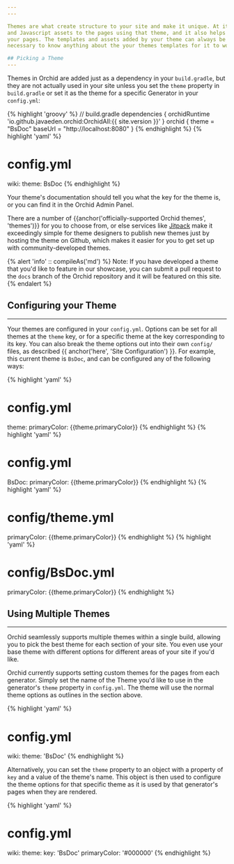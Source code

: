 ```yaml
---
---

Themes are what create structure to your site and make it unique. At its core, an Orchid theme simple contributes CSS 
and Javascript assets to the pages using that theme, and it also helps decide the templates that are used to lay out 
your pages. The templates and assets added by your theme can always be overridden in your local build, but it is never
necessary to know anything about the your themes templates for it to work well with Orchid. 

## Picking a Theme
---
```


Themes in Orchid are added just as a dependency in your `build.gradle`, but they are not actually used in your site 
unless you set the `theme` property in `build.gradle` or set it as the theme for a specific Generator in your
`config.yml`:

{% highlight 'groovy' %}
// build.gradle
dependencies {
    orchidRuntime 'io.github.javaeden.orchid:OrchidAll:{{ site.version }}'
}
orchid {
    theme   = "BsDoc"
    baseUrl = "http://localhost:8080"
}
{% endhighlight %}
{% highlight 'yaml' %}
# config.yml
wiki:
  theme: BsDoc
{% endhighlight %}

Your theme's documentation should tell you what the key for the theme is, or you can find it in the Orchid Admin Panel.

There are a number of {{anchor('officially-supported Orchid themes', 'themes')}} for you to choose from, or else 
services like [Jitpack](https://jitpack.io/) make it exceedingly simple for theme designers to publish new themes just 
by hosting the theme on Github, which makes it easier for you to get set up with community-developed themes.

{% alert 'info' :: compileAs('md') %}
Note: If you have developed a theme that you'd like to feature in our showcase, you can submit a pull request to the 
`docs` branch of the Orchid repository and it will be featured on this site.
{% endalert %}

## Configuring your Theme
---

Your themes are configured in your `config.yml`. Options can be set for all themes at the `theme` key, or for a specific 
theme at the key corresponding to its key. You can also break the theme options out into their own `config/` files, as 
described {{ anchor('here', 'Site Configuration') }}. For example, this current theme is `BsDoc`, and can be configured 
any of the following ways:

{% highlight 'yaml' %}
# config.yml
theme:
  primaryColor: {{theme.primaryColor}}
{% endhighlight %}
{% highlight 'yaml' %}
# config.yml
BsDoc:
  primaryColor: {{theme.primaryColor}}
{% endhighlight %}
{% highlight 'yaml' %}
# config/theme.yml
primaryColor: {{theme.primaryColor}}
{% endhighlight %}
{% highlight 'yaml' %}
# config/BsDoc.yml
primaryColor: {{theme.primaryColor}}
{% endhighlight %}


## Using Multiple Themes
---

Orchid seamlessly supports multiple themes within a single build, allowing you to pick the best theme for each section 
of your site. You even use your base theme with different options for different areas of your site if you'd like. 

Orchid currently supports setting custom themes for the pages from each generator. Simply set the name of the Theme 
you'd like to use in the generator's `theme` property in `config.yml`. The theme will use the normal theme options as 
outlines in the section above.

{% highlight 'yaml' %}
# config.yml
wiki:
  theme: 'BsDoc'
{% endhighlight %} 

Alternatively, you can set the `theme` property to an object with a property of `key` and a value of the theme's name.
This object is then used to configure the theme options for that specific theme as it is used by that generator's pages
when they are rendered.

{% highlight 'yaml' %}
# config.yml
wiki:
  theme: 
    key: 'BsDoc'
    primaryColor: '#000000'
{% endhighlight %} 
